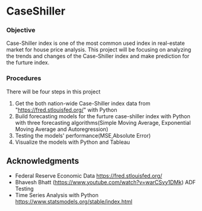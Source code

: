 # CaseShiller

### Objective
Case-Shiller index is one of the most common used index in real-estate market for house price analysis. This project will be focusing on analyzing the trends and changes of the Case-Shiller index and make prediction for the furture index.


### Procedures

There will be four steps in this project

1. Get the both nation-wide Case-Shiller index data from "https://fred.stlouisfed.org/" with Python
2. Build forecasting models for the furture case-shiller index with Python with three forecasting algorithms(Simple Moving Average, Exponential Moving Average and Autoregression)
3. Testing the models' performance(MSE,Absolute Error)
4. Visualize the models with Python and Tableau


## Acknowledgments
* Federal Reserve Economic Data https://fred.stlouisfed.org/
* Bhavesh Bhatt (https://www.youtube.com/watch?v=warCSvy1DMk) ADF Testing
* Time Series Analysis with Python https://www.statsmodels.org/stable/index.html

